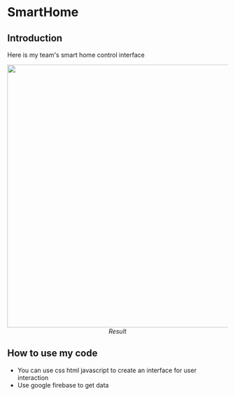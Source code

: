 # **SmartHome**
## Introduction
Here is my team's smart home control interface
<p align="center">
  <img src="image.jpg" width=600><br/>
  <i>Result</i>
</p>

## How to use my code
* You can use css html javascript to create an interface for user interaction
* Use google firebase to get data
